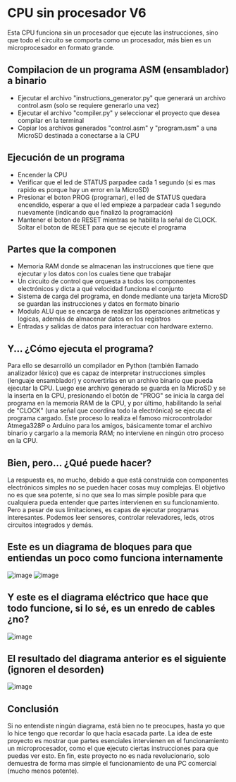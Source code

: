 # CPU sin procesador V6
Esta CPU funciona sin un procesador que ejecute las instrucciones, sino que todo el circuito se comporta como un procesador, más bien es un microprocesador en formato grande.

## Compilacion de un programa ASM (ensamblador) a binario
* Ejecutar el archivo "instructions_generator.py" que generará un archivo control.asm (solo se requiere generarlo una vez)
* Ejecutar el archivo "compiler.py" y seleccionar el proyecto que desea compilar en la terminal
* Copiar los archivos generados "control.asm" y "program.asm" a una MicroSD destinada a conectarse a la CPU

## Ejecución de un programa
* Encender la CPU
* Verificar que el led de STATUS parpadee cada 1 segundo (si es mas rapido es porque hay un error en la MicroSD)
* Presionar el boton PROG (programar), el led de STATUS quedara encendido, esperar a que el led empieze a parpadear cada 1 segundo nuevamente (indicando que finalizó la programación)
* Mantener el boton de RESET mientras se habilita la señal de CLOCK. Soltar el boton de RESET para que se ejecute el programa

## Partes que la componen
* Memoria RAM donde se almacenan las instrucciones que tiene que ejecutar y los datos con los cuales tiene que trabajar
* Un circuito de control que orquesta a todos los componentes electrónicos y dicta a qué velocidad funciona el conjunto
* Sistema de carga del programa, en donde mediante una tarjeta MicroSD se guardan las instrucciones y datos en formato binario
* Modulo ALU que se encarga de realizar las operaciones aritmeticas y logicas, además de almacenar datos en los registros
* Entradas y salidas de datos para interactuar con hardware externo.

## Y... ¿Cómo ejecuta el programa?
Para ello se desarrolló un compilador en Python (también llamado analizador léxico) que es capaz de interpretar instrucciones simples (lenguaje ensamblador) y convertirlas en un archivo binario que pueda ejecutar la CPU. Luego ese archivo generado se guarda en la MicroSD y se la inserta en la CPU, presionando el botón de "PROG" se inicia la carga del programa en la memoria RAM de la CPU, y por último, habilitando la señal de "CLOCK" (una señal que coordina todo la electrónica) se ejecuta el programa cargado.
Este proceso lo realiza el famoso microcontrolador Atmega328P o Arduino para los amigos, básicamente tomar el archivo binario y cargarlo a la memoria RAM; no interviene en ningún otro proceso en la CPU.


## Bien, pero... ¿Qué puede hacer?
La respuesta es, no mucho, debido a que está construida con componentes electrónicos simples no se pueden hacer cosas muy complejas. El objetivo no es que sea potente, si no que sea lo mas simple posible para que cualquiera pueda entender que partes intervienen en su funcionamiento.
Pero a pesar de sus limitaciones, es capas de ejecutar programas interesantes. Podemos leer sensores, controlar relevadores, leds, otros circuitos integrados y demás.


## Este es un diagrama de bloques para que entiendas un poco como funciona internamente
![image](https://user-images.githubusercontent.com/63881067/156947993-b42a4ffd-e17b-4b95-ac39-520f419b4e01.png)
![image](https://user-images.githubusercontent.com/63881067/156948033-4300fcc1-0d9f-4c0c-a472-4b054f27ada8.png)


## Y este es el diagrama eléctrico que hace que todo funcione, si lo sé, es un enredo de cables ¿no?
![image](https://user-images.githubusercontent.com/63881067/156948181-3f1eb04a-2ea2-47c6-a826-3dbbf853bf05.png)


## El resultado del diagrama anterior es el siguiente (ignoren el desorden)
![image](https://user-images.githubusercontent.com/63881067/156948329-1508cea9-a604-4232-b6e7-7ce6b95f4907.jpg)

## Conclusión
Si no entendiste ningún diagrama, está bien no te preocupes, hasta yo que lo hice tengo que recordar lo que hacia esacada parte. La idea de este proyecto es mostrar que partes esenciales intervienen en el funcionamiento un microprocesador, como el que ejecuto ciertas instrucciones para que puedas ver esto. En fin, este proyecto no es nada revolucionario, solo demuestra de forma mas simple el funcionamiento de una PC comercial (mucho menos potente).
